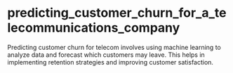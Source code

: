 # predicting_customer_churn_for_a_telecommunications_company
Predicting customer churn for telecom involves using machine learning to analyze data and forecast which customers may leave. This helps in implementing retention strategies and improving customer satisfaction.
